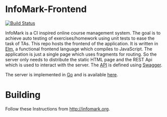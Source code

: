# InfoMark-Frontend

[![Build Status](https://ci.patwie.com/api/badges/infomark-org/infomark-ui/status.svg)](http://ci.patwie.com/infomark-org/infomark-ui)

InfoMark is a CI inspired online course management system. The goal is to achieve auto testing of exercises/homework using unit tests to ease the task of TAs.
This repo hosts the frontend of the application. It is written in [Elm](https://elm-lang.org/), a functional
frontend language which compiles to JavaScript. The application is just a single page which uses fragments for
routing. So the server only needs to distribute the static HTML page and the REST Api which is used to
interact with the server. The [API](https://infomark.org/swagger/) is defined using [Swagger](https://swagger.io/).

The server is implemented in [Go](https://golang.org/) and is available [here](https://github.com/infomark-org/infomark).

# Building

Follow these Instructions from http://infomark.org.
